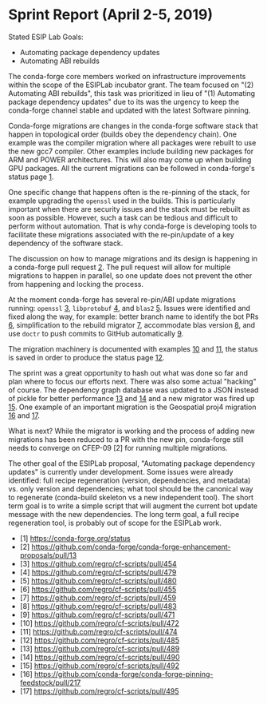 # Sprint Report (April 2-5, 2019)

Stated ESIP Lab Goals:

- Automating package dependency updates
- Automating ABI rebuilds

The conda-forge core members worked on infrastructure improvements within the scope of the ESIPLab incubator grant.
The team focused on "(2) Automating ABI rebuilds",
this task was prioritized in lieu of "(1) Automating package dependency updates" due to its was the urgency to keep the conda-forge channel stable and updated with the latest Software pinning.

Conda-forge migrations are changes in the conda-forge software stack that happen in topological order (builds obey the dependency chain).
One example was the compiler migration where all packages were rebuilt to use the new gcc7 compiler.
Other examples include building new packages for ARM and POWER architectures.
This will also may come up when building GPU packages.
All the current migrations can be followed in conda-forge's status page
[1](https://conda-forge.org/status).

One specific change that happens often is the re-pinning of the stack,
for example upgrading the `openssl` used in the builds.
This is particularly important when there are security issues and the stack must be rebuilt as soon as possible.
However, such a task can be tedious and difficult to perform without automation.
That is why conda-forge is developing tools to facilitate these migrations associated with the re-pin/update of a key dependency of the software stack.

The discussion on how to manage migrations and its design is happening in a conda-forge pull request
[2](https://github.com/conda-forge/conda-forge-enhancement-proposals/pull/13).
The pull request will allow for multiple migrations to happen in parallel,
so one update does not prevent the other from happening and locking the process.

At the moment conda-forge has several re-pin/ABI update migrations running:
`openssl` [3](https://github.com/regro/cf-scripts/pull/454),
`libprotobuf` [4](https://github.com/regro/cf-scripts/pull/479), and
`blas2` [5](https://github.com/regro/cf-scripts/pull/480).
Issues were identified and fixed along the way,
for example: better branch name to identify the bot PRs
[6](https://github.com/regro/cf-scripts/pull/455),
simplification to the rebuild migrator
[7](https://github.com/regro/cf-scripts/pull/459),
accommodate blas version [8](https://github.com/regro/cf-scripts/pull/483),
and use `doctr` to push commits to GitHub automatically
[9](https://github.com/regro/cf-scripts/pull/471).

The migration machinery is documented with examples
[10](https://github.com/regro/cf-scripts/pull/472) and
[11](https://github.com/regro/cf-scripts/pull/474),
the status is saved in order to produce the status page
[12](https://github.com/regro/cf-scripts/pull/485).

The sprint was a great opportunity to hash out what was done so far and plan where to focus our efforts next.
There was also some actual "hacking" of course.
The dependency graph database was updated to a JSON instead of pickle for better performance
[13](https://github.com/regro/cf-scripts/pull/489) and
[14](https://github.com/regro/cf-scripts/pull/490) and a new migrator was fired up
[15](https://github.com/regro/cf-scripts/pull/492).
One example of an important migration is the Geospatial proj4 migration
[16](https://github.com/conda-forge/conda-forge-pinning-feedstock/pull/217) and
[17](https://github.com/regro/cf-scripts/pull/495).

What is next? While the migrator is working and the process of adding new migrations has been reduced to a PR with the new pin,
conda-forge still needs to converge on CFEP-09 [2] for running multiple migrations.

The other goal of the ESIPLab proposal,
"Automating package dependency updates" is currently under development.
Some issues were already identified: full recipe regeneration (version, dependencies, and metadata) vs. only version and dependencies;
what tool should be the canonical way to regenerate (conda-build skeleton vs a new independent tool).
The short term goal is to write a simple script that will augment the current bot update message with the new dependencies.
The long term goal, a full recipe regeneration tool, is probably out of scope for the ESIPLab work.



- [1] https://conda-forge.org/status
- [2] https://github.com/conda-forge/conda-forge-enhancement-proposals/pull/13
- [3] https://github.com/regro/cf-scripts/pull/454
- [4] https://github.com/regro/cf-scripts/pull/479
- [5] https://github.com/regro/cf-scripts/pull/480
- [6] https://github.com/regro/cf-scripts/pull/455
- [7] https://github.com/regro/cf-scripts/pull/459
- [8] https://github.com/regro/cf-scripts/pull/483
- [9] https://github.com/regro/cf-scripts/pull/471
- [10] https://github.com/regro/cf-scripts/pull/472
- [11] https://github.com/regro/cf-scripts/pull/474
- [12] https://github.com/regro/cf-scripts/pull/485
- [13] https://github.com/regro/cf-scripts/pull/489
- [14] https://github.com/regro/cf-scripts/pull/490
- [15] https://github.com/regro/cf-scripts/pull/492
- [16] https://github.com/conda-forge/conda-forge-pinning-feedstock/pull/217
- [17] https://github.com/regro/cf-scripts/pull/495